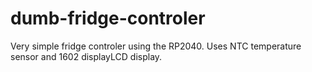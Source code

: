 # dumb-fridge-controler

Very simple fridge controler using the RP2040. Uses NTC temperature sensor and 1602 displayLCD display.
